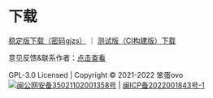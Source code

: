 # 下载

[稳定版下载（密码gjzs）](https://qqcn.lanzouo.com/b02c3lqsd) ｜ [测试版（CI构建版）下载](https://install.appcenter.ms/users/liuran001/apps/gao3-ji1-zhu4-shou3-r/distribution_groups/%e6%90%9e%e6%9c%ba%e5%8a%a9%e6%89%8b%c2%b7r)


意见反馈&联系作者：[点击查看](/Support/)

<div class="footer">GPL-3.0 Licensed | Copyright © 2021-2022 笨蛋ovo<br><a target="_blank" href="http://www.beian.gov.cn/portal/registerSystemInfo?recordcode=35021102001358"><img src="beian.png"/>闽公网安备35021102001358号</a> | <a target="_blank" rel="noopener" href="https://beian.miit.gov.cn/"><span>闽ICP备2022001843号-1</span></a></div>
